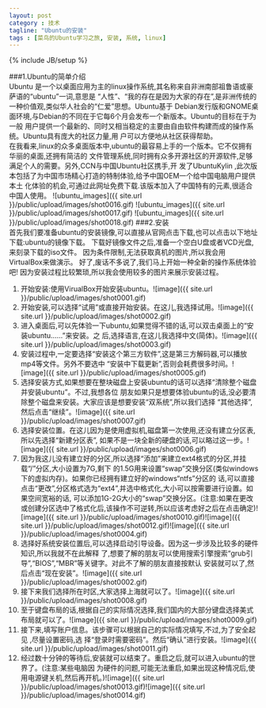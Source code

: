 ```yaml
---
layout: post
category : 技术
tagline: "Ubuntu的安装"
tags : [菜鸟的Ubuntu学习之旅, 安装, 系统, linux]
---
```

{% include JB/setup %}



###1.Ubuntu的简单介绍   
Ubuntu 是一个以桌面应用为主的linux操作系统,其名称来自非洲南部祖鲁语或豪萨语的“ubuntu”一词,意思是 “人性”、“我的存在是因为大家的存在”,是非洲传统的一种价值观,类似华人社会的“仁爱”思想。Ubuntu基于 Debian发行版和GNOME桌面环境,与Debian的不同在于它每6个月会发布一个新版本。Ubuntu的目标在于为一般 用户提供一个最新的、同时又相当稳定的主要由自由软件构建而成的操作系统。Ubuntu具有庞大的社区力量,用 户可以方便地从社区获得帮助。  
在我看来,linux的众多桌面版本中,ubuntu的最容易上手的一个版本。它不仅拥有华丽的桌面,还拥有简洁的 文件管理系统,同时拥有众多开源社区的开源软件,足够满足个人的需要。另外,CCN与中国Ubuntu社区携手,开 发了UbuntuKylin ,此次版本包括了为中国市场精心打造的特制体验,给予中国OEM一个给中国电脑用户提供本土 化体验的机会,可通过此网址免费下载.该版本加入了中国特有的元素,很适合中国人使用。
![ubuntu_images]({{ site.url }}/public/upload/images/shot0016.gif)
![ubuntu_images]({{ site.url }}/public/upload/images/shot0017.gif)
![ubuntu_images]({{ site.url }}/public/upload/images/shot0018.gif)
###2.安装   
首先我们要准备ubuntu的安装镜像,可以直接从官网点击下载,也可以点击以下地址下载:ubuntu的镜像下载。
下载好镜像文件之后,准备一个空白U盘或者VCD光盘,来刻录下载的iso文件。 因为条件限制,无法获取真机的图片,所以我会用VirtualBox来做演示。 好了,废话不多说了,我们马上开始一种全新的操作系统体验吧! 因为安装过程比较繁琐,所以我会使用较多的图片来展示安装过程。


 1. 开始安装:使用VirualBox开始安装ubuntu。![image]({{ site.url }}/public/upload/images/shot0001.gif)
 2. 开始安装,可以选择“试用”或直接开始安装。在这儿,我选择试用。![image]({{ site.url }}/public/upload/images/shot0002.gif)
 3. 进入桌面后,可以先体验一下ubuntu,如果觉得不错的话,可以双击桌面上的“安装ubuntu......”来安装。之 后,选择语言,在这儿我选择中文(简体)。![image]({{ site.url }}/public/upload/images/shot0003.gif)
 4. 安装过程中,一定要选择“安装这个第三方软件”,这是第三方解码器,可以播放mp4等文件。另外不要选中 “安装中下载更新”,否则会耗费很多时间。![image]({{ site.url }}/public/upload/images/shot0005.gif)
 5. 选择安装方式,如果想要在整块磁盘上安装ubuntu的话可以选择“清除整个磁盘并安装ubuntu”。不过,我想各位 朋友如果只是想要体验ubuntu的话,没必要清除整个磁盘来安装。大家应该是想要安装“双系统”,所以我们选择 “其他选择”,然后点击“继续”。![image]({{ site.url }}/public/upload/images/shot0007.gif)
 6. 选择安装位置。在这儿因为是使用虚拟机,磁盘第一次使用,还没有建立分区表,所以先选择“新建分区表”, 如果不是一块全新的硬盘的话,可以略过这一步。![image]({{ site.url }}/public/upload/images/shot0006.gif)
 7. 因为我这儿没有建立好的分区,所以选择“添加”来建立ext4格式的分区,并挂载“/”分区,大小设置为7G,剩下 的1.5G用来设置“swap”交换分区(类似windows下的虚拟内存)。如果你已经拥有建立好的windows“ntfs”分区的 话,可以直接点击“更改”,分区格式选为“ext4”,并选中格式化,大小可以按需要进行设置。如果空间宽裕的话, 可以添加1G-2G大小的“swap”交换分区。(注意:如果在更改或创建分区选中了格式化后,该操作不可逆转,所以应该考虑好之后在点击确定)![image]({{ site.url }}/public/upload/images/shot0010.gif)![image]({{ site.url }}/public/upload/images/shot0012.gif)![image]({{ site.url }}/public/upload/images/shot0004.gif)
 8. 选择好系统安装位置后,可以选择启动引导设备。因为这一步涉及比较多的硬件知识,所以我就不在此解释 了,想要了解的朋友可以使用搜索引擎搜索“grub引导”,“BIOS”,“MBR”等关键字。对此不了解的朋友直接按默认 安装就可以了,然后点击“现在安装”。![image]({{ site.url }}/public/upload/images/shot0002.gif)
 9. 接下来我们选择所在时区,大家选择上海就可以了。![image]({{ site.url }}/public/upload/images/shot0008.gif)
 10. 至于键盘布局的话,根据自己的实际情况选择,我们国内的大部分键盘选择美式布局就可以了。![image]({{ site.url }}/public/upload/images/shot0009.gif)
 11. 接下来,填写账户信息。该步骤可以根据自己的实际情况填写,不过,为了安全起见 ,尽量设置密码,选 择“登录时需要密码”。然后“确认”进行安装。![image]({{ site.url }}/public/upload/images/shot0011.gif)
 12. 经过数十分钟的等待后,安装就可以结束了。重启之后,就可以进入ubuntu的世界了。(注意:某些电脑因 为硬件的问题,可能无法重启,如果出现这种情况后,使用电源键关机,然后再开机。)![image]({{ site.url }}/public/upload/images/shot0013.gif)![image]({{ site.url }}/public/upload/images/shot0014.gif)